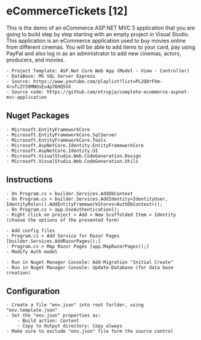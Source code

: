 ﻿# eCommerceTickets [12]

This is the demo of an eCommerce ASP.NET MVC 5 application that you are going to build step by step starting with an empty project in Visual Studio.
This application is an eCommerce application used to buy movies online from different cinemas. 
You will be able to add items to your card, pay using PayPal and also log in as an administrator to add new cinemas, actors, producers, and movies. 


	- Project Template: ASP.Net Core Web App (Model - View - Controller)
	- DataBase: MS SQL Server Express
	- Source: https://www.youtube.com/playlist?list=PL2Q8rFbm-4ruTcZY39MNOsEu4p76HQ5VX
	- Source code: https://github.com/etrupja/complete-ecommerce-aspnet-mvc-application

## Nuget Packages

	- Microsoft.EntityFrameworkCore
	- Microsoft.EntityFrameworkCore.SqlServer
	- Microsoft.EntityFrameworkCore.Tools
	- Microsoft.AspNetCore.Identity.EntityFrameworkCore
	- Microsoft.AspNetCore.Identity.UI
	- Microsoft.VisualStudio.Web.CodeGeneration.Design
	- Microsoft.VisualStudio.Web.CodeGeneration.Utils	

## Instructions

	- On Program.cs > builder.Services.AddDbContext
	- On Program.cs > builder.Services.AddIdentity<IdentityUser,  IdentityRole>().AddEntityFrameworkStores<AuthDbContext>();
	- On Program.cs > app.UseAuthentication();
	- Right click on project > Add > New Scaffolded Item > Identity (choose the options of the presented form)
	
	- Add config files
	- Program.cs > Add Service for Razor Pages [builder.Services.AddRazorPages();]
	- Program.cs > Map Razor Pages [app.MapRazorPages();]
	- Modify Auth model

	- Run in Nuget Manager Console: Add-Migration "Initial Create"
	- Run in Nuget Manager Console: Update-Database (for data base creation)

## Configuration

	- Create a file "env.json" into root forlder, using "env.template.json"
	- Set the "env.json" properties as:
		- Build action: Content
		- Copy to Output directory: Copy always
	- Make sure to exclude "env.json" file form the source control
